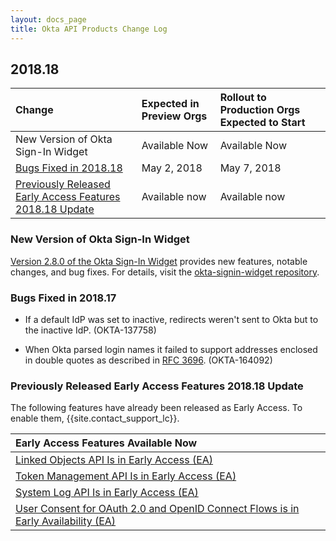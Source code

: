 ```yaml
---
layout: docs_page
title: Okta API Products Change Log
---
```


## 2018.18

| Change | Expected in Preview Orgs | Rollout to Production Orgs Expected to Start |
| :---------- | :--------------------------------- | :----------------------------------------------------------- |
| New Version of Okta Sign-In Widget | Available Now | Available Now |
| [Bugs Fixed in 2018.18](#bugs-fixed-in-201818) | May 2, 2018 | May 7, 2018 |
| [Previously Released Early Access Features 2018.18 Update](#previously-released-early-access-features-201818-update) | Available now | Available now |

### New Version of Okta Sign-In Widget

[Version 2.8.0 of the Okta Sign-In Widget](https://www.npmjs.com/package/@okta/okta-signin-widget) provides new features, notable changes, and bug fixes. For details, visit the [okta-signin-widget repository](https://github.com/okta/okta-signin-widget/releases/tag/okta-signin-widget-2.8.0).


### Bugs Fixed in 2018.17

* If a default IdP was set to inactive, redirects weren't sent to Okta but to the inactive IdP. (OKTA-137758)

* When Okta parsed login names it failed to support addresses enclosed in double quotes as described in [RFC 3696](https://tools.ietf.org/html/rfc3696). (OKTA-164092)

### Previously Released Early Access Features 2018.18 Update

The following features have already been released as Early Access. To enable them, {{site.contact_support_lc}}.

| Early Access Features Available Now
| :------------------------------------------------- |
| [Linked Objects API Is in Early Access (EA)](#linked-objects-api-in-early-access-ea) |
| [Token Management API Is in Early Access (EA)](#token-management-api-is-in-early-access-ea) |
| [System Log API Is in Early Access (EA)](#system-log-api-is-in-early-access-ea) |
| [User Consent for OAuth 2.0 and OpenID Connect Flows is in Early Availability (EA)](#user-consent-for-oauth-20-and-openid-connect-flows-in-early-availability-ea) |
